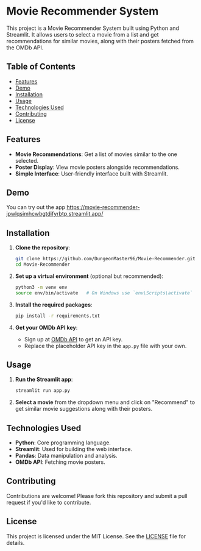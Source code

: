 # Movie Recommender System

This project is a Movie Recommender System built using Python and Streamlit. It allows users to select a movie from a list and get recommendations for similar movies, along with their posters fetched from the OMDb API.

## Table of Contents

- [Features](#features)
- [Demo](#demo)
- [Installation](#installation)
- [Usage](#usage)
- [Technologies Used](#technologies-used)
- [Contributing](#contributing)
- [License](#license)

## Features

- **Movie Recommendations**: Get a list of movies similar to the one selected.
- **Poster Display**: View movie posters alongside recommendations.
- **Simple Interface**: User-friendly interface built with Streamlit.

## Demo

You can try out the app 
https://movie-recommender-jpwlqsimhcwbgtdifyrbtp.streamlit.app/

## Installation

1. **Clone the repository**:
    ```bash
    git clone https://github.com/DungeonMaster96/Movie-Recommender.git
    cd Movie-Recommender
    ```

2. **Set up a virtual environment** (optional but recommended):
    ```bash
    python3 -m venv env
    source env/bin/activate   # On Windows use `env\Scripts\activate`
    ```

3. **Install the required packages**:
    ```bash
    pip install -r requirements.txt
    ```

4. **Get your OMDb API key**:
    - Sign up at [OMDb API](http://www.omdbapi.com/apikey.aspx) to get an API key.
    - Replace the placeholder API key in the `app.py` file with your own.

## Usage

1. **Run the Streamlit app**:
    ```bash
    streamlit run app.py
    ```

2. **Select a movie** from the dropdown menu and click on "Recommend" to get similar movie suggestions along with their posters.

## Technologies Used

- **Python**: Core programming language.
- **Streamlit**: Used for building the web interface.
- **Pandas**: Data manipulation and analysis.
- **OMDb API**: Fetching movie posters.

## Contributing

Contributions are welcome! Please fork this repository and submit a pull request if you'd like to contribute.

## License

This project is licensed under the MIT License. See the [LICENSE](LICENSE) file for details.

